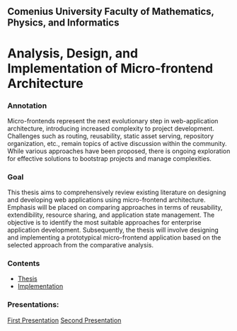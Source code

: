 ## Comenius University Faculty of Mathematics, Physics, and Informatics

# Analysis, Design, and Implementation of Micro-frontend Architecture

### Annotation

Micro-frontends represent the next evolutionary step in web-application architecture, introducing increased complexity to project development. Challenges such as routing, reusability, static asset serving, repository organization, etc., remain topics of active discussion within the community. While various approaches have been proposed, there is ongoing exploration for effective solutions to bootstrap projects and manage complexities.

### Goal

This thesis aims to comprehensively review existing literature on designing and developing web applications using micro-frontend architecture. Emphasis will be placed on comparing approaches in terms of reusability, extendibility, resource sharing, and application state management. The objective is to identify the most suitable approaches for enterprise application development. Subsequently, the thesis will involve designing and implementing a prototypical micro-frontend application based on the selected approach from the comparative analysis.

### Contents

- [Thesis](./thesis/main.pdf)
- [Implementation](./implementation)

### Presentations:

[First Presentation](https://docs.google.com/presentation/d/17PqF-2-_JIHKzUQ-9nOnO_eVL6FtfDSjbbfeHa9YEEk/edit?usp=sharing)
[Second Presentation](https://docs.google.com/presentation/d/1Zr6qpq_4xL5q16ROCNrIRpS9aOeNBkXAXev2ota6Qsg/edit?usp=sharing)
